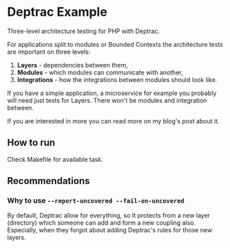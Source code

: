 # Deptrac Example

Three-level architecture testing for PHP with Deptrac.

For applications split to modules or Bounded Contexts the 
architecture tests are important on three levels:
1. **Layers** - dependencies between them, 
2. **Modules** - which modules can communicate with another, 
3. **Integrations** - how the integrations between modules should look like.

If you have a simple application, a microservice for example 
you probably will need just tests for Layers. There won't 
be modules and integration between.

If you are interested in more you can read more on my blog's post about it.

## How to run
Check Makefile for available task.

## Recommendations

### Why to use `--report-uncovered --fail-on-uncovered`
By default, Deptrac allow for everything, so It protects from a new layer (directory) 
which someone can add and form a new coupling also. Especially, when they forgot about 
adding Deptrac's rules for those new layers.
